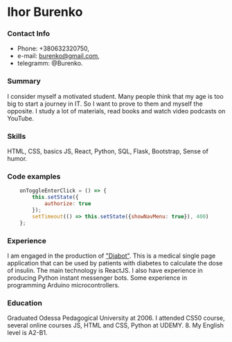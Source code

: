 # **Ihor Burenko**
### **Contact Info**
* Phone: +380632320750, 
* e-mail: burenko@gmail.com, 
* telegramm: @Burenko.
### **Summary**
I consider myself a motivated student. Many people think that my age is too big to start a journey in IT. So I want to prove to them and myself the opposite. I study a lot of materials, read books and watch video podcasts on YouTube.
### **Skills**
HTML, CSS, basics JS, React, Python, SQL, Flask, Bootstrap, Sense of humor.
### **Code examples**
```javascript
    onToggleEnterClick = () => {
        this.setState({
            authorize: true
        });
        setTimeout(() => this.setState({showNavMenu: true}), 400)
    };
```
### **Experience**
I am engaged in the production of ["Diabot"](https://github.com/igorburenko/diabot_react_app). This is a medical single page application that can be used by patients with diabetes to calculate the dose of insulin. The main technology is ReactJS. I also have experience in producing Python instant messenger bots. Some experience in programming Arduino microcontrollers.
### **Education**
Graduated Odessa Pedagogical University at 2006. I attended CS50 course, several online courses JS, HTML and CSS, Python at UDEMY.
8. My English level is A2-B1.